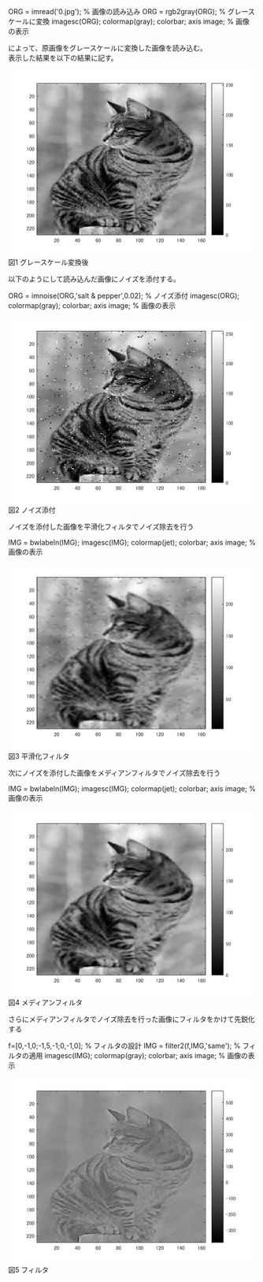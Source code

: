 ORG = imread('0.jpg'); % 画像の読み込み
ORG = rgb2gray(ORG); % グレースケールに変換
imagesc(ORG); colormap(gray); colorbar;  axis image; % 画像の表示

によって、原画像をグレースケールに変換した画像を読み込む。  
表示した結果を以下の結果に記す。

![画像](https://github.com/ariga11029/lecture_image_processing/blob/master/image/9-1.jpg?raw=true)
図1 グレースケール変換後

以下のようにして読み込んだ画像にノイズを添付する。

ORG = imnoise(ORG,'salt & pepper',0.02); % ノイズ添付
imagesc(ORG); colormap(gray); colorbar;  axis image; % 画像の表示

![画像](https://github.com/ariga11029/lecture_image_processing/blob/master/image/9-2.jpg?raw=true) 
図2 ノイズ添付

ノイズを添付した画像を平滑化フィルタでノイズ除去を行う

IMG = bwlabeln(IMG);
imagesc(IMG); colormap(jet); colorbar;  axis image; % 画像の表示

![画像](https://github.com/ariga11029/lecture_image_processing/blob/master/image/9-3.jpg?raw=true)
図3 平滑化フィルタ

次にノイズを添付した画像をメディアンフィルタでノイズ除去を行う

IMG = bwlabeln(IMG);
imagesc(IMG); colormap(jet); colorbar;  axis image; % 画像の表示

![画像](https://github.com/ariga11029/lecture_image_processing/blob/master/image/9-4.jpg?raw=true)
図4 メディアンフィルタ

さらにメディアンフィルタでノイズ除去を行った画像にフィルタをかけて先鋭化する

f=[0,-1,0;-1,5,-1;0,-1,0]; % フィルタの設計
IMG = filter2(f,IMG,'same'); % フィルタの適用
imagesc(IMG); colormap(gray); colorbar;  axis image; % 画像の表示

![画像](https://github.com/ariga11029/lecture_image_processing/blob/master/image/9-5.jpg?raw=true)
図5 フィルタ
